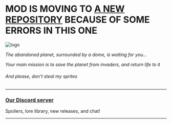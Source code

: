 # MOD IS MOVING TO [A NEW REPOSITORY](https://github.com/SunkyMP3G/NetroniumTFS) BECAUSE OF SOME ERRORS IN THIS ONE

![logo](https://github.com/SunkyMP3G/Netronium-TFS/assets/125795960/ced234df-ce58-4878-b920-a0e654338c24)

*The abandoned planet, surrounded by a dome, is waiting for you...*

*Your main mission is to save the planet from invaders, and return life to it*

###### And please, don't steal my sprites

---

### [Our Discord server](https://discord.com/invite/nbK62FGEMu)
Spoilers, lore library, new releases, and chat! 

---
